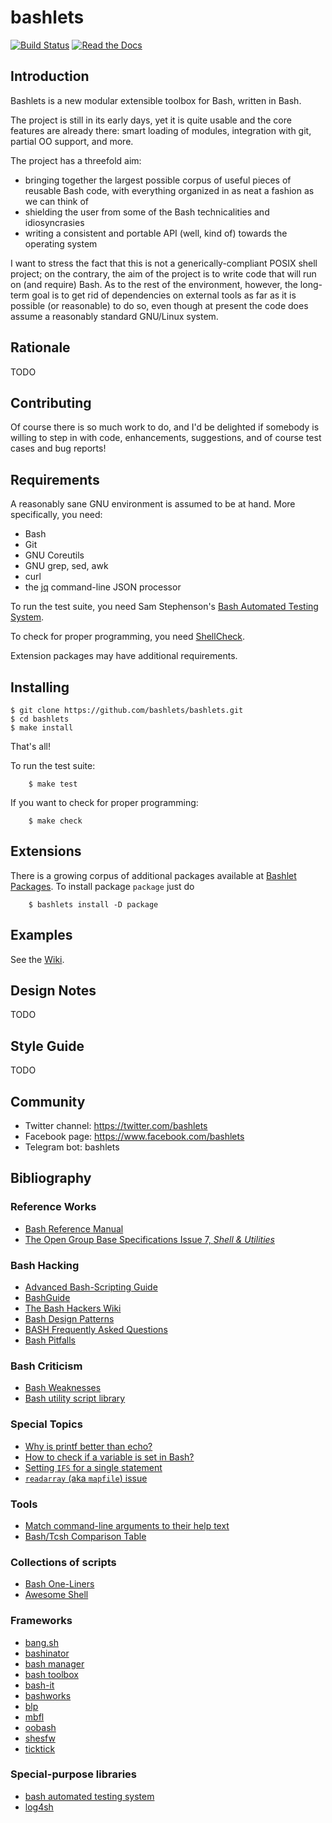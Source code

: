 # bashlets

[![Build Status](https://travis-ci.org/bashlets/bashlets.svg?branch=master)](https://travis-ci.org/bashlets/bashlets)
[![Read the Docs](https://readthedocs.org/projects/bashlets/badge/?version=latest)](http://bashlets.readthedocs.io/en/latest/?badge=latest)


## Introduction

Bashlets is a new modular extensible toolbox for Bash, written in Bash.

The project is still in its early days, yet it is quite usable and the core features are already there: smart loading of modules, integration with git, partial OO support, and more.

The project has a threefold aim:

* bringing together the largest possible corpus of useful pieces of reusable Bash code, with everything organized in as neat a fashion as we can think of
* shielding the user from some of the Bash technicalities and idiosyncrasies
* writing a consistent and portable API (well, kind of) towards the operating system

I want to stress the fact that this is not a generically-compliant POSIX shell project; on the contrary, the aim of the project is to write code that will run on (and require) Bash. As to the rest of the environment, however, the long-term goal is to get rid of dependencies on external tools as far as it is possible (or reasonable) to do so, even though at present the code does assume a reasonably standard GNU/Linux system.


## Rationale

TODO


## Contributing

Of course there is so much work to do, and I'd be delighted if somebody is willing to step in with code, enhancements, suggestions, and of course test cases and bug reports!


## Requirements

A reasonably sane GNU environment is assumed to be at hand. More specifically, you need:

* Bash
* Git
* GNU Coreutils
* GNU grep, sed, awk
* curl
* the [jq](https://stedolan.github.io/jq/) command-line JSON processor

To run the test suite, you need Sam Stephenson's [Bash Automated Testing System](https://github.com/sstephenson/bats).

To check for proper programming, you need [ShellCheck](https://www.shellcheck.net/).

Extension packages may have additional requirements.


## Installing

	$ git clone https://github.com/bashlets/bashlets.git
	$ cd bashlets
	$ make install

That's all!

To run the test suite:

        $ make test

If you want to check for proper programming:

        $ make check


## Extensions

There is a growing corpus of additional packages available at [Bashlet Packages](https://github.com/bashlets). To install package `package` just do

        $ bashlets install -D package


## Examples

See the [Wiki](https://github.com/bashlets/bashlets/wiki/Examples).


## Design Notes

TODO


## Style Guide

TODO


## Community

* Twitter channel: https://twitter.com/bashlets
* Facebook page: https://www.facebook.com/bashlets
* Telegram bot: bashlets


## Bibliography

### Reference Works

- [Bash Reference Manual](https://www.gnu.org/software/bash/manual/bash.html)
- [The Open Group Base Specifications Issue 7, _Shell & Utilities_](http://pubs.opengroup.org/onlinepubs/9699919799/utilities/contents.html)

### Bash Hacking

- [Advanced Bash-Scripting Guide](http://www.tldp.org/LDP/abs/html/index.html)
- [BashGuide](http://mywiki.wooledge.org/BashGuide)
- [The Bash Hackers Wiki](http://wiki.bash-hackers.org/)
- [Bash Design Patterns](http://stackoverflow.com/questions/78497/design-patterns-or-best-practices-for-shell-scripts)
- [BASH Frequently Asked Questions](http://mywiki.wooledge.org/BashFAQ)
- [Bash Pitfalls](http://mywiki.wooledge.org/BashPitfalls)

### Bash Criticism

- [Bash Weaknesses](http://mywiki.wooledge.org/BashWeaknesses)
- [Bash utility script library](http://stackoverflow.com/questions/11369522/bash-utility-script-library)

### Special Topics

- [Why is printf better than echo?](http://unix.stackexchange.com/questions/65803/why-is-printf-better-than-echo)
- [How to check if a variable is set in Bash?](http://stackoverflow.com/questions/3601515/how-to-check-if-a-variable-is-set-in-bash)
- [Setting `IFS` for a single statement](http://unix.stackexchange.com/questions/92187/setting-ifs-for-a-single-statement)
- [`readarray` (aka `mapfile`) issue](http://unix.stackexchange.com/questions/136206/readarray-or-pipe-issue)

### Tools

- [Match command-line arguments to their help text](http://explainshell.com/)
- [Bash/Tcsh Comparison Table](http://joelinoff.com/blog/?page_id=235)

### Collections of scripts

- [Bash One-Liners](http://bashoneliners.com/)
- [Awesome Shell](https://github.com/alebcay/awesome-shell)

### Frameworks

- [bang.sh](https://github.com/bashlets/bangsh)
- [bashinator](https://github.com/wschlich/bashinator)
- [bash manager](https://github.com/lingtalfi/bashmanager)
- [bash toolbox](https://github.com/hallison/bash-toolbox)
- [bash-it](https://github.com/Bash-it/bash-it)
- [bashworks](https://github.com/jpic/bashworks)
- [blp](https://github.com/mikelking/blp)
- [mbfl](https://github.com/marcomaggi/mbfl)
- [oobash](https://github.com/domachine/oobash)
- [shesfw](https://code.google.com/archive/p/shesfw/)
- [ticktick](https://github.com/kristopolous/TickTick)

### Special-purpose libraries

- [bash automated testing system](https://github.com/sstephenson/bats)
- [log4sh](https://sites.google.com/a/forestent.com/projects/log4sh)
